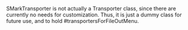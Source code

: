 SMarkTransporter is not actually a Transporter class, since there are currently no needs for customization.
Thus, it is just a dummy class for future use, and to hold #transportersForFileOutMenu.
